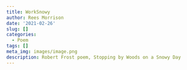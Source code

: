```yaml
---
title: WorkSnowy
author: Rees Morrison
date: '2021-02-26'
slug: []
categories:
  - Poem
tags: []
meta_img: images/image.png
description: Robert Frost poem, Stopping by Woods on a Snowy Day
---
```


